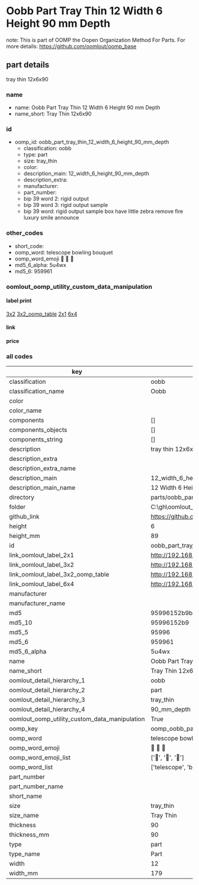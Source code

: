 # Oobb Part Tray Thin 12 Width 6 Height 90 mm Depth  

note: This is part of OOMP the Oopen Organization Method For Parts. For more details: https://github.com/oomlout/oomp_base

##  part details
  



tray thin 12x6x90



### name
* name: Oobb Part Tray Thin 12 Width 6 Height 90 mm Depth
* name_short: Tray Thin 12x6x90 
### id
* oomp_id: oobb_part_tray_thin_12_width_6_height_90_mm_depth
  * classification: oobb
  * type: part
  * size: tray_thin
  * color: 
  * description_main: 12_width_6_height_90_mm_depth
  * description_extra: 
  * manufacturer: 
  * part_number: 
  * bip 39 word 2: rigid output
  * bip 39 word 3: rigid output sample
  * bip 39 word: rigid output sample box have little zebra remove fire luxury smile announce

### other_codes
* short_code: 
* oomp_word: telescope bowling bouquet
* oomp_word_emoji :telescope: :bowling: :bouquet:
* md5_6_alpha: 5u4wx
* md5_6: 959961






### oomlout_oomp_utility_custom_data_manipulation
#### label print
[3x2](http://192.168.1.245:1112/?label=oomp%205u4wx)
[3x2_oomp_table](http://192.168.1.108:1112/?label=oomp%205u4wx)
[2x1](http://192.168.1.242:1112/?label=oomp%205u4wx)
[6x4](http://192.168.1.55:1112/?label=oomp%205u4wx)    

#### link

                              

#### price







### all codes 
| key | value |  
| --- | --- |  
| classification | oobb |  
| classification_name | Oobb |  
| color |  |  
| color_name |  |  
| components | [] |  
| components_objects | [] |  
| components_string | [] |  
| description | tray thin 12x6x90 |  
| description_extra |  |  
| description_extra_name |  |  
| description_main | 12_width_6_height_90_mm_depth |  
| description_main_name | 12 Width 6 Height 90 mm Depth |  
| directory | parts/oobb_part_tray_thin_12_width_6_height_90_mm_depth |  
| folder | C:\gh\oomlout_oobb_version_4_generated_parts\parts\oobb_part_tray_thin_12_width_6_height_90_mm_depth |  
| github_link | https://github.com/oomlout/oomlout_oomp_part_src/tree/main/parts/oobb_part_tray_thin_12_width_6_height_90_mm_depth |  
| height | 6 |  
| height_mm | 89 |  
| id | oobb_part_tray_thin_12_width_6_height_90_mm_depth |  
| link_oomlout_label_2x1 | http://192.168.1.242:1112/?label=oomp%205u4wx |  
| link_oomlout_label_3x2 | http://192.168.1.245:1112/?label=oomp%205u4wx |  
| link_oomlout_label_3x2_oomp_table | http://192.168.1.108:1112/?label=oomp%205u4wx |  
| link_oomlout_label_6x4 | http://192.168.1.55:1112/?label=oomp%205u4wx |  
| manufacturer |  |  
| manufacturer_name |  |  
| md5 | 95996152b9b5fff20a34d1a97e275dcf |  
| md5_10 | 95996152b9 |  
| md5_5 | 95996 |  
| md5_6 | 959961 |  
| md5_6_alpha | 5u4wx |  
| name | Oobb Part Tray Thin 12 Width 6 Height 90 mm Depth |  
| name_short | Tray Thin 12x6x90  |  
| oomlout_detail_hierarchy_1 | oobb |  
| oomlout_detail_hierarchy_2 | part |  
| oomlout_detail_hierarchy_3 | tray_thin |  
| oomlout_detail_hierarchy_4 | 90_mm_depth |  
| oomlout_oomp_utility_custom_data_manipulation | True |  
| oomp_key | oomp_oobb_part_tray_thin_12_width_6_height_90_mm_depth |  
| oomp_word | telescope bowling bouquet |  
| oomp_word_emoji | :telescope: :bowling: :bouquet: |  
| oomp_word_emoji_list | [':telescope:', ':bowling:', ':bouquet:'] |  
| oomp_word_list | ['telescope', 'bowling', 'bouquet'] |  
| part_number |  |  
| part_number_name |  |  
| short_name |  |  
| size | tray_thin |  
| size_name | Tray Thin |  
| thickness | 90 |  
| thickness_mm | 90 |  
| type | part |  
| type_name | Part |  
| width | 12 |  
| width_mm | 179 |  
